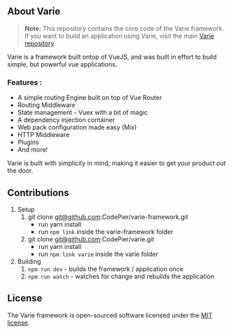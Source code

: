 ## About Varie

> **Note:** This repository contains the core code of the Varie framework. If you want to build an application using Varie, visit the main [Varie repository](https://github.com/variejs/varie).

Varie is a framework built ontop of VueJS, and was built in effort to build simple, but powerful vue applications.

### Features : 
 
- A simple routing Engine built on top of Vue Router
- Routing Middleware
- State management - Vuex with a bit of magic
- A dependency injection container 
- Web pack configuration made easy (Mix)
- HTTP Middleware
- Plugins
- And more!

Varie is built with simplicity in mind, making it easier to get your product out the door.

## Contributions
1. Setup
    1. git clone git@github.com:CodePier/varie-framework.git 
        * run yarn install
        * run `npm link` inside the varie-framework folder
    2. git clone git@github.com:CodePier/varie.git
        * run yarn install
        * run `npm link varie` inside the varie folder
2. Building
    1. `npm run dev` - builds the framework / application once
    2. `npm run watch` - watches for change and rebuilds the application

## License

The Varie framework is open-sourced software licensed under the [MIT license](http://opensource.org/licenses/MIT).